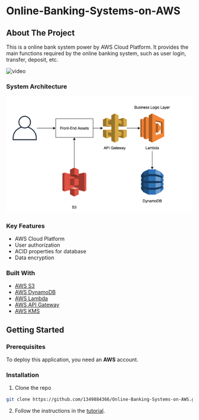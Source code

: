 # Online-Banking-Systems-on-AWS

## About The Project
This is a online bank system power by AWS Cloud Platform. It provides the main functions required by the online banking system, such as user login, transfer, deposit, etc.


![video](/documents/images/video.gif)

### System Architecture
![Main page](/documents/images/System_Architecture.PNG)
### Key Features
* AWS Cloud Platform 
* User authorization
* ACID properties for database
* Data encryption

### Built With
* [AWS S3](https://console.aws.amazon.com/s3/)
* [AWS DynamoDB](https://console.aws.amazon.com/dynamodb/home)
* [AWS Lambda](https://console.aws.amazon.com/lambda/)
* [AWS API Gateway](https://console.aws.amazon.com/apigateway/main/)
* [AWS KMS](https://console.aws.amazon.com/kms)

## Getting Started

### Prerequisites
To deploy this application, you need an **AWS** account.

### Installation
1. Clone the repo
```bash
git clone https://github.com/1349884366/Online-Banking-Systems-on-AWS.git
```
2. Follow the instructions in the [tutorial](/documents/Tutorial.md).